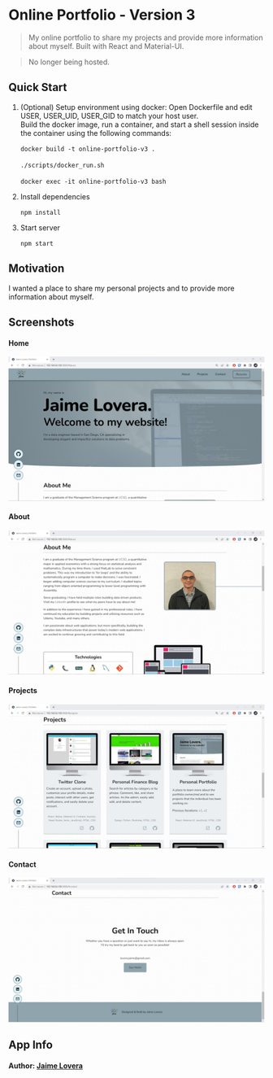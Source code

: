 # Online Portfolio - Version 3

> My online portfolio to share my projects and provide more information about myself. Built with React and Material-UI.

> No longer being hosted.

## Quick Start

1. (Optional) Setup environment using docker:
	Open Dockerfile and edit  USER, USER_UID, USER_GID to match your host user.  
	Build the docker image, run a container, and start a shell session inside the container using the following commands:
	```
	docker build -t online-portfolio-v3 .
	
	./scripts/docker_run.sh
	
	docker exec -it online-portfolio-v3 bash
	```

2. Install dependencies
	```
	npm install
	```

3. Start server
	```
	npm start
	```

## Motivation

I wanted a place to share my personal projects and to provide more information about myself.

## Screenshots

#### Home

![Home](./readme_screenshots/home.jpg)

#### About

![About](./readme_screenshots/about.jpg)

#### Projects

![Projects](./readme_screenshots/projects.jpg)

#### Contact

![Contact](./readme_screenshots/contact.jpg)

## App Info

#### Author: [Jaime Lovera](https://github.com/jaimelovera)
